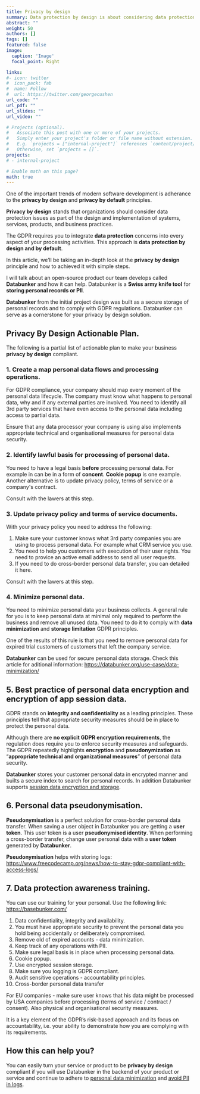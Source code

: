 ```yaml
---
title: Privacy by design
summary: Data protection by design is about considering data protection and privacy issues upfront in everything you do.
abstract: ""
weight: 50
authors: []
tags: []
featured: false
image:
  caption: 'Image'
  focal_point: Right

links:
#- icon: twitter
#  icon_pack: fab
#  name: Follow
#  url: https://twitter.com/georgecushen
url_code: ""
url_pdf: ""
url_slides: ""
url_video: ""

# Projects (optional).
#   Associate this post with one or more of your projects.
#   Simply enter your project's folder or file name without extension.
#   E.g. `projects = ["internal-project"]` references `content/project/deep-learning/index.md`.
#   Otherwise, set `projects = []`.
projects:
# - internal-project

# Enable math on this page?
math: true
---
```


One of the important trends of modern software development is adherance to the **privacy by design** and **privacy by default** principles.

**Privacy by design** stands that organizations should consider data protection issues as part of the design and implementation of systems, services, products, and business practices.

The GDPR requires you to integrate **data protection** concerns into every aspect of your processing activities. This approach is **data protection by design and by default**.

In this article, we’ll be taking an in-depth look at the **privacy by design** principle and how to achieved it with simple steps.

I will talk about an open-source product our team develops called **Databunker** and how it can help. Databunker is a **Swiss army knife tool** for **storing personal records or PII**.

**Databunker** from the initial project design was built as a secure storage of personal records and to comply with GDPR regulations. Databunker can serve as a cornerstone for your privacy by design solution.

## Privacy By Design Actionable Plan.

The following is a partial list of actionable plan to make your business **privacy by design** compliant.

### 1. Create a map personal data flows and processing operations.

For GDPR compliance, your company should map every moment of the personal data lifecycle. The company must know what happens to personal data, why and if any external parties are involved. You need to identify all 3rd party services that have even access to the personal data including access to partial data.

Ensure that any data processor your company is using also implements appropriate technical and organisational measures for personal data security.

### 2. Identify lawful basis for processing of personal data.

You need to have a legal basis **before** processing personal data. For example in can be in a form of **concent**. **Cookie popup** is one example. Another alternative is to update privacy policy, terms of service or a company's contract.

Consult with the lawers at this step.

### 3. Update privacy policy and terms of service documents.

With your privacy policy you need to address the following:
1. Make sure your customer knows what 3rd party companies you are using to process personal data. For example what CRM service you use.
1. You need to help you customers with execution of their user rights. You need to provice an active email address to send all user requests.
1. If you need to do cross-border personal data transfer, you can detailed it here.

Consult with the lawers at this step.

### 4. Minimize personal data.

You need to minimize personal data your business collects. A general rule for you is to keep personal data at minimal only required to perform the business and remove all unused data. You need to do it to comply with **data minimization** and **storage limitation** GDPR principles. 

One of the results of this rule is that you need to remove personal data for expired trial customers of customers that left the company service.

**Databunker** can be used for secure personal data storage. Check this article for aditional information: https://databunker.org/use-case/data-minimization/

## 5. Best practice of personal data encryption and encryption of app session data.

GDPR stands on **integrity and confidentiality** as a leading principles. These principles tell that appropriate security measures should be in place to protect the personal data.

Although there are **no explicit GDPR encryption requirements**, the regulation does require you to enforce security measures and safeguards. The GDPR repeatedly highlights **encryption** and **pseudonymization** as “**appropriate technical and organizational measures**” of personal data security.

**Databunker** stores your customer personal data in encrypted manner and builts a secure index to search for personal records. In addition Databunker supports [session data encryption and storage](https://databunker.org/use-case/secure-session-storage/).

## 6. Personal data pseudonymisation.

**Pseudonymisation** is a perfect solution for cross-border personal data transfer. When saving a user object in Databunker you are getting a **user token**. This user token is a user **pseudonymised identity**. When performing a cross-border transfer, change user personal data with a **user token** generated by **Databunker**.

**Pseudonymisation** helps with storing logs: https://www.freecodecamp.org/news/how-to-stay-gdpr-compliant-with-access-logs/

## 7. Data protection awareness training.

You can use our training for your personal. Use the following link: https://basebunker.com/

1. Data confidentiality, integrity and availability.
1. You must have appropriate security to prevent the personal data you hold being accidentally or deliberately compromised.
1. Remove old of expired accounts - data minimization.
1. Keep track of any operations with PII.
1. Make sure legal basis is in place when processing personal data.
1. Cookie popup.
1. Use encrypted session storage.
1. Make sure you logging is GDPR compliant.
1. Audit sensitive operations - accountability principles.
1. Cross-border personal data transfer


For EU companies - make sure user knows that his data might be processed by USA companies before processing (terms of service / contract / consent).
Also physical and organisational security measures.

It is a key element of the GDPR’s risk-based approach and its focus on accountability, i.e. your ability to demonstrate how you are complying with its requirements.



## How this can help you?

You can easily turn your service or product to be **privacy by design** compliant if you will use Databunker in the backend of your product or service and continue to adhere to [personal data minimization](https://databunker.org/use-case/data-minimization/) and [avoid PII in logs](https://databunker.org/use-case/gdpr-compliant-logging/).
